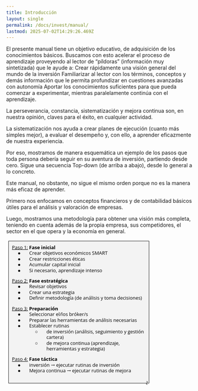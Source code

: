 ```yaml
---
title: Introducción
layout: single
permalink: /docs/invest/manual/
lastmod: 2025-07-02T14:29:26.469Z
---
```


El presente manual tiene un objetivo educativo, de adquisición de los conocimientos básicos.  Buscamos con esto acelerar el proceso de aprendizaje proveyendo al lector de “píldoras” (información muy sintetizada) que le ayude a:
Crear rápidamente una visión general del mundo de la inversión
Familiarizar al lector con los términos, conceptos y demás información que le permita profundizar en cuestiones avanzadas con autonomía
Aportar los conocimientos suficientes para que pueda comenzar a experimentar, mientras paralelamente continúa con el aprendizaje.

La perseverancia, constancia, sistematización y mejora continua son, en nuestra opinión, claves para el éxito, en cualquier actividad. 

La sistematización nos ayuda a crear planes de ejecución (cuanto más simples mejor), a evaluar el desempeño y, con ello, a aprender eficazmente de nuestra experiencia. 

Por eso, mostramos de manera esquemática un ejemplo de los pasos que toda persona debería seguir en su aventura de inversión, partiendo desde cero. Sigue una secuencia Top-down (de arriba a abajo), desde lo general a lo concreto. 

Este manual, no obstante, no sigue el mismo orden porque no es la manera más eficaz de aprender. 

Primero nos enfocamos en conceptos financieros y de contabilidad básicos útiles para el análisis y valoración de empresas.

Luego, mostramos una metodología para obtener una visión más completa, teniendo en cuenta además de la propia empresa, sus competidores, el sector en el que opera y la economía en general.

![alt text](assets/images/invest/manual/pasos_inversion.png)